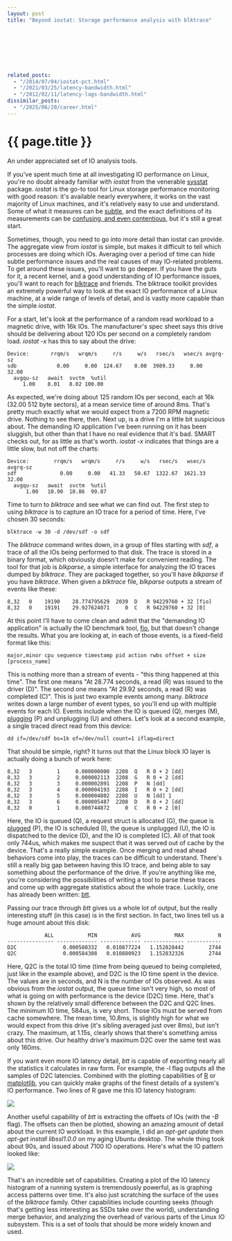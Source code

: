 ```yaml
---
layout: post
title: "Beyond iostat: Storage performance analysis with blktrace"








related_posts:
  - "/2014/07/04/iostat-pct.html"
  - "/2021/03/25/latency-bandwidth.html"
  - "/2012/02/11/latency-lags-bandwidth.html"
dissimilar_posts:
  - "/2025/06/20/career.html"
---
```

{{ page.title }}
================

<p class="meta">An under appreciated set of IO analysis tools.</p>

If you've spent much time at all investigating IO performance on Linux, you're no doubt already familiar with *iostat* from the venerable [sysstat](http://sebastien.godard.pagesperso-orange.fr/) package. *iostat* is the go-to tool for Linux storage performance monitoring with good reason: it's available nearly everywhere, it works on the vast majority of Linux machines, and it's relatively easy to use and understand. Some of what it measures can be [subtle](http://dom.as/2009/03/11/iostat/), and the exact definitions of its measurements can be [confusing, and even contentious](http://www.xaprb.com/blog/2010/09/06/beware-of-svctm-in-linuxs-iostat/), but it's still a great start.

Sometimes, though, you need to go into more detail than iostat can provide. The aggregate view from *iostat* is simple, but makes it difficult to tell which processes are doing which IOs. Averaging over a period of time can hide subtle performance issues and the real causes of may IO-related problems. To get around these issues, you'll want to go deeper. If you have the guts for it, a recent kernel, and a good understanding of IO performance issues, you'll want to reach for [blktrace](http://git.kernel.org/cgit/linux/kernel/git/axboe/blktrace.git/tree/README) and friends. The blktrace toolkit provides an extremely powerful way to look at the exact IO performance of a Linux machine, at a wide range of levels of detail, and is vastly more capable than the simple *iostat*.

For a start, let's look at the performance of a random read workload to a magnetic drive, with 16k IOs. The manufacturer's spec sheet says this drive should be delivering about 120 IOs per second on a completely random load. *iostat -x* has this to say about the drive:

    Device:       rrqm/s   wrqm/s     r/s     w/s   rsec/s   wsec/s avgrq-sz
    sdb             0.00     0.00  124.67    0.00  3989.33     0.00    32.00
      avgqu-sz   await  svctm  %util
         1.00    8.01   8.02 100.00

As expected, we're doing about 125 random IOs per second, each at 16k (32.00 512 byte sectors), at a mean service time of around 8ms. That's pretty much exactly what we would expect from a 7200 RPM magnetic drive. Nothing to see there, then. Next up, is a drive I'm a little bit suspicious about. The demanding IO application I've been running on it has been sluggish, but other than that I have no real evidence that it's bad. SMART checks out, for as little as that's worth. *iostat -x* indicates that things are a little slow, but not off the charts:

    Device:        rrqm/s   wrqm/s     r/s     w/s   rsec/s   wsec/s avgrq-sz
    sdf              0.00     0.00   41.33   50.67  1322.67  1621.33    32.00
      avgqu-sz   await  svctm  %util
          1.00   10.90  10.86  99.87

Time to turn to *blktrace* and see what we can find out. The first step to using *blktrace* is to capture an IO trace for a period of time. Here, I've chosen 30 seconds:

    blktrace -w 30 -d /dev/sdf -o sdf

The *blktrace* command writes down, in a group of files starting with *sdf*, a trace of all the IOs being performed to that disk. The trace is stored in a binary format, which obviously doesn't make for convenient reading. The tool for that job is *blkparse*, a simple interface for analyzing the IO traces dumped by *blktrace*. They are packaged together, so you'll have *blkparse* if you have *blktrace*. When given a *blktrace* file, *blkparse* outputs a stream of events like these:

    8,32   0    19190    28.774795629  2039  D   R 94229760 + 32 [fio]
    8,32   0    19191    29.927624071     0  C   R 94229760 + 32 [0]

At this point I'll have to come clean and admit that the "demanding IO application" is actually the IO benchmark tool, [fio](http://freecode.com/projects/fio), but that doesn't change the results. What you are looking at, in each of those events, is a fixed-field format like this:

    major,minor cpu sequence timestamp pid action rwbs offset + size [process_name]

This is nothing more than a stream of events - "this thing happened at this time". The first one means "At 28.774 seconds, a read (R) was issued to the driver (D)". The second one means "At 29.92 seconds, a read (R) was completed (C)". This is just two example events among many. *blktrace* writes down a large number of event types, so you'll end up with multiple events for each IO. Events include when the IO is queued (Q), merges (M), [plugging](http://lwn.net/Articles/438256/) (P) and unplugging (U) and others. Let's look at a second example, a single traced direct read from this device:

    dd if=/dev/sdf bs=1k of=/dev/null count=1 iflag=direct

That should be simple, right? It turns out that the Linux block IO layer is actually doing a bunch of work here:

    8,32   3        1     0.000000000  2208  Q   R 0 + 2 [dd]
    8,32   3        2     0.000002113  2208  G   R 0 + 2 [dd]
    8,32   3        3     0.000002891  2208  P   N [dd]
    8,32   3        4     0.000004193  2208  I   R 0 + 2 [dd]
    8,32   3        5     0.000004802  2208  U   N [dd] 1
    8,32   3        6     0.000005487  2208  D   R 0 + 2 [dd]
    8,32   0        1     0.000744872     0  C   R 0 + 2 [0]

Here, the IO is queued (Q), a request struct is allocated (G), the queue is [plugged](http://lwn.net/Articles/438256/) (P), the IO is scheduled (I), the queue is unplugged (U), the IO is dispatched to the device (D), and the IO is completed (C). All of that took only 744us, which makes me suspect that it was served out of cache by the device. That's a really simple example. Once merging and read ahead behaviors come into play, the traces can be difficult to understand. There's still a really big gap between having this IO trace, and being able to say something about the performance of the drive. If you're anything like me, you're considering the possibilities of writing a tool to parse these traces and come up with aggregate statistics about the whole trace. Luckily, one has already been written: [btt](http://www.cse.unsw.edu.au/~aaronc/iosched/doc/btt.html).

Passing our trace through *btt* gives us a whole lot of output, but the really interesting stuff (in this case) is in the first section. In fact, two lines tell us a huge amount about this disk:

                ALL           MIN           AVG           MAX           N
    --------------- ------------- ------------- ------------- -----------
    D2C               0.000580332   0.010877224   1.152828442        2744
    Q2C               0.000584308   0.010880923   1.152832326        2744

Here, Q2C is the total IO time (time from being queued to being completed, just like in the example above), and D2C is the IO time spent in the device. The values are in seconds, and N is the number of IOs observed. As was obvious from the *iostat* output, the queue time isn't very high, so most of what is going on with performance is the device (D2C) time. Here, that's shown by the relatively small difference between the D2C and Q2C lines. The minimum IO time, 584us, is very short. Those IOs must be served from cache somewhere. The mean time, 10.8ms, is slightly high for what we would expect from this drive (it's sibling averaged just over 8ms), but isn't crazy. The maximum, at 1.15s, clearly shows that there's something amiss about this drive. Our healthy drive's maximum D2C over the same test was only 160ms.

If you want even more IO latency detail, *btt* is capable of exporting nearly all the statistics it calculates in raw form. For example, the -l flag outputs all the samples of D2C latencies. Combined with the plotting capabilities of [R](http://www.r-project.org/) or [matplotlib](http://matplotlib.org/), you can quickly make graphs of the finest details of a system's IO performance. Two lines of R gave me this IO latency histogram:

![](https://s3.amazonaws.com/mbrooker-blog-images/io_latency_hist.png)

Another useful capability of *btt* is extracting the offsets of IOs (with the *-B* flag). The offsets can then be plotted, showing an amazing amount of detail about the current IO workload. In this example, I did an *apt-get update* then *apt-get install libssl1.0.0* on my aging Ubuntu desktop. The whole thing took about 90s, and issued about 7100 IO operations. Here's what the IO pattern looked like:

![](https://s3.amazonaws.com/mbrooker-blog-images/aptget-io-pattern.png)

That's an incredible set of capabilities. Creating a plot of the IO latency histogram of a running system is tremendously powerful, as is graphing access patterns over time. It's also just scratching the surface of the uses of the *blktrace* family. Other capabilities include counting seeks (though that's getting less interesting as SSDs take over the world), understanding merge behavior, and analyzing the overhead of various parts of the Linux IO subsystem. This is a set of tools that should be more widely known and used.